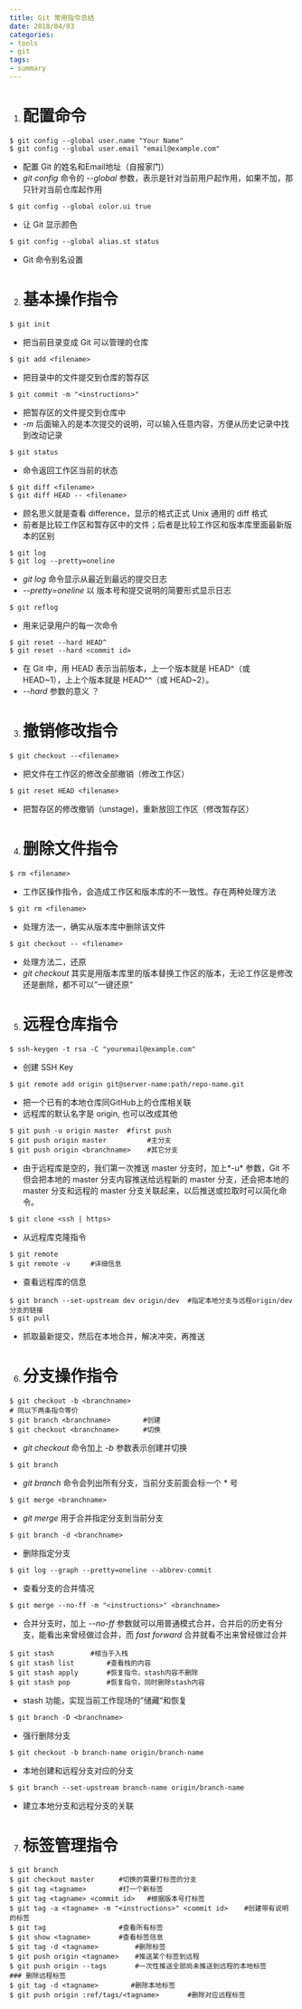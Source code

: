 ```yaml
---
title: Git 常用指令总结
date: 2018/04/03
categories:
- tools
- git
tags:
- summary
---
```


1. # 配置命令

```shell
$ git config --global user.name "Your Name"
$ git config --global user.email "email@example.com"
```

- 配置 Git 的姓名和Email地址（自报家门）
- *git config* 命令的 *--global* 参数，表示是针对当前用户起作用，如果不加，那只针对当前仓库起作用

```shell
$ git config --global color.ui true
```

* 让 Git 显示颜色

```shell
$ git config --global alias.st status
```

* Git 命令别名设置



2. # 基本操作指令

```shell
$ git init
```

- 把当前目录变成 Git 可以管理的仓库

```shell
$ git add <filename> 
```

- 把目录中的文件提交到仓库的暂存区

```shell
$ git commit -m "<instructions>"
```

- 把暂存区的文件提交到仓库中
- *-m* 后面输入的是本次提交的说明，可以输入任意内容，方便从历史记录中找到改动记录

```shell
$ git status
```

* 命令返回工作区当前的状态

```shell
$ git diff <filename>
$ git diff HEAD -- <filename>
```

* 顾名思义就是查看 difference，显示的格式正式 Unix 通用的 diff 格式
* 前者是比较工作区和暂存区中的文件；后者是比较工作区和版本库里面最新版本的区别

```shell
$ git log
$ git log --pretty=oneline
```

* *git log* 命令显示从最近到最远的提交日志
* *--pretty=oneline* 以 版本号和提交说明的简要形式显示日志

```shell
$ git reflog
```

* 用来记录用户的每一次命令

```shell
$ git reset --hard HEAD^
$ git reset --hard <commit id>
```

* 在 Git 中，用 HEAD 表示当前版本，上一个版本就是 HEAD^（或 HEAD~1），上上个版本就是 HEAD^^（或 HEAD~2）。
* *--hard* 参数的意义 ？



3. # 撤销修改指令

```shell
$ git checkout --<filename>
```

* 把文件在工作区的修改全部撤销（修改工作区）

```shell
$ git reset HEAD <filename>
```

* 把暂存区的修改撤销（unstage)，重新放回工作区（修改暂存区）



4. # 删除文件指令

```shell
$ rm <filename>
```

* 工作区操作指令，会造成工作区和版本库的不一致性。存在两种处理方法

```shell
$ git rm <filename>
```

* 处理方法一，确实从版本库中删除该文件

```shell
$ git checkout -- <filename>
```

* 处理方法二，还原
* *git checkout* 其实是用版本库里的版本替换工作区的版本，无论工作区是修改还是删除，都不可以”一键还原“



5. # 远程仓库指令

```shell
$ ssh-keygen -t rsa -C "youremail@example.com"
```

* 创建 SSH Key

```shell
$ git remote add origin git@server-name:path/repo-name.git
```

* 把一个已有的本地仓库同GitHub上的仓库相关联
* 远程库的默认名字是 origin, 也可以改成其他

```shell
$ git push -u origin master  #first push
$ git push origin master          #主分支
$ git push origin <branchname>    #其它分支
```

* 由于远程库是空的，我们第一次推送 master 分支时，加上*-u* 参数，Git 不但会把本地的 master 分支内容推送给远程新的 master 分支，还会把本地的 master 分支和远程的 master 分支关联起来，以后推送或拉取时可以简化命令。

```shell
$ git clone <ssh | https>
```

* 从远程库克隆指令

```shell
$ git remote
$ git remote -v     #详细信息
```

* 查看远程库的信息

```shell
$ git branch --set-upstream dev origin/dev  #指定本地分支与远程origin/dev分支的链接
$ git pull  
```

* 抓取最新提交，然后在本地合并，解决冲突，再推送



6. # 分支操作指令

```shell
$ git checkout -b <branchname>
# 同以下两条指令等价
$ git branch <branchname>        #创建
$ git checkout <branchname>      #切换
```

* *git checkout* 命令加上 *-b* 参数表示创建并切换

```shell
$ git branch
```

* *git branch* 命令会列出所有分支，当前分支前面会标一个 * 号

```shell
$ git merge <branchname>
```

* *git merge* 用于合并指定分支到当前分支

```shell
$ git branch -d <branchname>
```

* 删除指定分支

```shell
$ git log --graph --pretty=oneline --abbrev-commit
```

* 查看分支的合并情况

```shell
$ git merge --no-ff -m "<instructions>" <branchname>
```

* 合并分支时，加上 *--no-ff* 参数就可以用普通模式合并，合并后的历史有分支，能看出来曾经做过合并，而 *fast forward* 合并就看不出来曾经做过合并

```shell
$ git stash         #相当于入栈
$ git stash list        #查看栈的内容
$ git stash apply       #恢复指令，stash内容不删除
$ git stash pop         #恢复指令，同时删除stash内容
```

* stash 功能，实现当前工作现场的”储藏“和恢复

```shell
$ git branch -D <branchname>
```

* 强行删除分支

```shell
$ git checkout -b branch-name origin/branch-name
```

* 本地创建和远程分支对应的分支

```shell
$ git branch --set-upstream branch-name origin/branch-name
```

* 建立本地分支和远程分支的关联



7. # 标签管理指令

```shell
$ git branch
$ git checkout master      #切换的需要打标签的分支
$ git tag <tagname>        #打一个新标签
$ git tag <tagname> <commit id>   #根据版本号打标签
$ git tag -a <tagname> -m "<instructions>" <commit id>    #创建带有说明的标签
$ git tag                  #查看所有标签
$ git show <tagname>       #查看标签信息
$ git tag -d <tagname>         #删除标签
$ git push origin <tagname>    #推送某个标签到远程
$ git push origin --tags       #一次性推送全部尚未推送到远程的本地标签
### 删除远程标签
$ git tag -d <tagname>        #删除本地标签
$ git push origin :ref/tags/<tagname>       #删除对应远程标签
```

